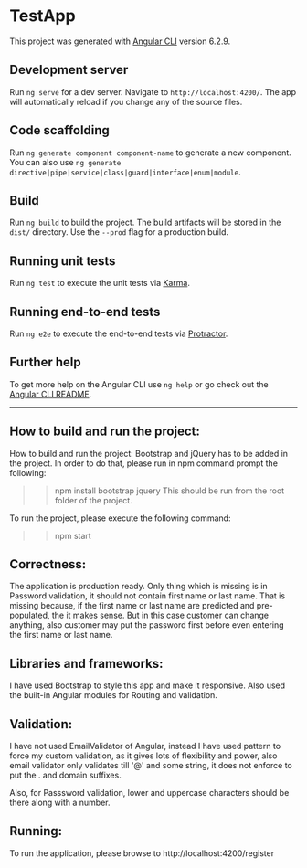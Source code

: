 # TestApp

This project was generated with [Angular CLI](https://github.com/angular/angular-cli) version 6.2.9.

## Development server

Run `ng serve` for a dev server. Navigate to `http://localhost:4200/`. The app will automatically reload if you change any of the source files.

## Code scaffolding

Run `ng generate component component-name` to generate a new component. You can also use `ng generate directive|pipe|service|class|guard|interface|enum|module`.

## Build

Run `ng build` to build the project. The build artifacts will be stored in the `dist/` directory. Use the `--prod` flag for a production build.

## Running unit tests

Run `ng test` to execute the unit tests via [Karma](https://karma-runner.github.io).

## Running end-to-end tests

Run `ng e2e` to execute the end-to-end tests via [Protractor](http://www.protractortest.org/).

## Further help

To get more help on the Angular CLI use `ng help` or go check out the [Angular CLI README](https://github.com/angular/angular-cli/blob/master/README.md).

--------------

## How to build and run the project:
How to build and run the project:
Bootstrap and jQuery has to be added in the project.
In order to do that, please run in npm command prompt the following:
>> npm install bootstrap jquery
This should be run from the root folder of the project.

To run the project, please execute the following command:
>> npm start

## Correctness:
The application is production ready. 
Only thing which is missing is in Password validation, it should not contain first name or last name.
That is missing because, if the first name or last name are predicted and pre-populated, the it makes sense. But in this case customer can change anything, also customer may put the password first before even entering the first name or last name.

## Libraries and frameworks:
I have used Bootstrap to style this app and make it responsive. Also used the built-in Angular modules for Routing and validation. 


## Validation:
I have not used EmailValidator of Angular, instead I have used pattern to force my custom validation, as it gives lots of flexibility and power, also email validator only validates till '@' and some string, it does not enforce to put the . and domain suffixes.

Also, for Passsword validation, lower and uppercase characters should be there along with a number.

## Running:
To run the application, please browse to 
http://localhost:4200/register


